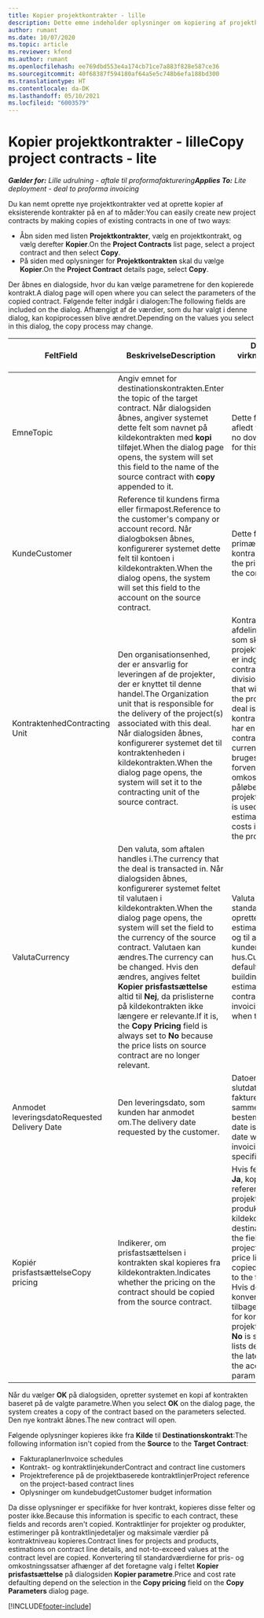 ```yaml
---
title: Kopier projektkontrakter - lille
description: Dette emne indeholder oplysninger om kopiering af projektkontrakter i Project Operations.
author: rumant
ms.date: 10/07/2020
ms.topic: article
ms.reviewer: kfend
ms.author: rumant
ms.openlocfilehash: ee769dbd553e4a174cb71ce7a883f828e587ce36
ms.sourcegitcommit: 40f68387f594180af64a5e5c748b6efa188bd300
ms.translationtype: HT
ms.contentlocale: da-DK
ms.lasthandoff: 05/10/2021
ms.locfileid: "6003579"
---
```

# <a name="copy-project-contracts---lite"></a><span data-ttu-id="63484-103">Kopier projektkontrakter - lille</span><span class="sxs-lookup"><span data-stu-id="63484-103">Copy project contracts - lite</span></span>

<span data-ttu-id="63484-104">_**Gælder for:** Lille udrulning - aftale til proformafakturering_</span><span class="sxs-lookup"><span data-stu-id="63484-104">_**Applies To:** Lite deployment - deal to proforma invoicing_</span></span>

<span data-ttu-id="63484-105">Du kan nemt oprette nye projektkontrakter ved at oprette kopier af eksisterende kontrakter på en af to måder:</span><span class="sxs-lookup"><span data-stu-id="63484-105">You can easily create new project contracts by making copies of existing contracts in one of two ways:</span></span> 

  - <span data-ttu-id="63484-106">Åbn siden med listen **Projektkontrakter**, vælg en projektkontrakt, og vælg derefter **Kopier**.</span><span class="sxs-lookup"><span data-stu-id="63484-106">On the **Project Contracts** list page, select a project contract and then select **Copy**.</span></span>
  - <span data-ttu-id="63484-107">På siden med oplysninger for **Projektkontrakten** skal du vælge **Kopier**.</span><span class="sxs-lookup"><span data-stu-id="63484-107">On the **Project Contract** details page, select **Copy**.</span></span>

<span data-ttu-id="63484-108">Der åbnes en dialogside, hvor du kan vælge parametrene for den kopierede kontrakt.</span><span class="sxs-lookup"><span data-stu-id="63484-108">A dialog page will open where you can select the parameters of the copied contract.</span></span> <span data-ttu-id="63484-109">Følgende felter indgår i dialogen:</span><span class="sxs-lookup"><span data-stu-id="63484-109">The following fields are included on the dialog.</span></span> <span data-ttu-id="63484-110">Afhængigt af de værdier, som du har valgt i denne dialog, kan kopiprocessen blive ændret.</span><span class="sxs-lookup"><span data-stu-id="63484-110">Depending on the values you select in this dialog, the copy process may change.</span></span>

| <span data-ttu-id="63484-111">**Felt**</span><span class="sxs-lookup"><span data-stu-id="63484-111">**Field**</span></span> | <span data-ttu-id="63484-112">**Beskrivelse**</span><span class="sxs-lookup"><span data-stu-id="63484-112">**Description**</span></span> | <span data-ttu-id="63484-113">**Downstream-virkning**</span><span class="sxs-lookup"><span data-stu-id="63484-113">**Downstream impact**</span></span> |
| --- | --- | --- |
| <span data-ttu-id="63484-114">Emne</span><span class="sxs-lookup"><span data-stu-id="63484-114">Topic</span></span> | <span data-ttu-id="63484-115">Angiv emnet for destinationskontrakten.</span><span class="sxs-lookup"><span data-stu-id="63484-115">Enter the topic of the target contract.</span></span> <span data-ttu-id="63484-116">Når dialogsiden åbnes, angiver systemet dette felt som navnet på kildekontrakten med **kopi** tilføjet.</span><span class="sxs-lookup"><span data-stu-id="63484-116">When the dialog page opens, the system will set this field to the name of the source contract with **copy** appended to it.</span></span> | <span data-ttu-id="63484-117">Dette felt har ingen afledt virkning.</span><span class="sxs-lookup"><span data-stu-id="63484-117">There's no downstream impact for this field.</span></span> |
| <span data-ttu-id="63484-118">Kunde</span><span class="sxs-lookup"><span data-stu-id="63484-118">Customer</span></span> | <span data-ttu-id="63484-119">Reference til kundens firma eller firmapost.</span><span class="sxs-lookup"><span data-stu-id="63484-119">Reference to the customer's company or account record.</span></span> <span data-ttu-id="63484-120">Når dialogboksen åbnes, konfigurerer systemet dette felt til kontoen i kildekontrakten.</span><span class="sxs-lookup"><span data-stu-id="63484-120">When the dialog opens, the system will set this field to the account on the source contract.</span></span> | <span data-ttu-id="63484-121">Dette felt er den primære kunde i kontrakten.</span><span class="sxs-lookup"><span data-stu-id="63484-121">This field is the primary customer on the contract.</span></span> |
| <span data-ttu-id="63484-122">Kontraktenhed</span><span class="sxs-lookup"><span data-stu-id="63484-122">Contracting Unit</span></span> | <span data-ttu-id="63484-123">Den organisationsenhed, der er ansvarlig for leveringen af de projekter, der er knyttet til denne handel.</span><span class="sxs-lookup"><span data-stu-id="63484-123">The Organization unit that is responsible for the delivery of the project(s) associated with this deal.</span></span> <span data-ttu-id="63484-124">Når dialogsiden åbnes, konfigurerer systemet det til kontraktenheden i kildekontrakten.</span><span class="sxs-lookup"><span data-stu-id="63484-124">When the dialog page opens, the system will set it to the contracting unit of the source contract.</span></span> | <span data-ttu-id="63484-125">Kontraktenheden er afdelingen i det firma, som skal udføre projekterne, når handlen er indgået.</span><span class="sxs-lookup"><span data-stu-id="63484-125">The contracting unit is the division of the company that will be executing the projects after the deal is closed.</span></span> <span data-ttu-id="63484-126">Alle kontraherende enheder har en valuta.</span><span class="sxs-lookup"><span data-stu-id="63484-126">Every contracting unit has a currency.</span></span> <span data-ttu-id="63484-127">Denne valuta bruges til at rapportere forventede og faktiske omkostninger, der påløber under projektet.</span><span class="sxs-lookup"><span data-stu-id="63484-127">This currency is used to report estimated and actual costs incurred during the project.</span></span> |
| <span data-ttu-id="63484-128">Valuta</span><span class="sxs-lookup"><span data-stu-id="63484-128">Currency</span></span> | <span data-ttu-id="63484-129">Den valuta, som aftalen handles i.</span><span class="sxs-lookup"><span data-stu-id="63484-129">The currency that the deal is transacted in.</span></span> <span data-ttu-id="63484-130">Når dialogsiden åbnes, konfigurerer systemet feltet til valutaen i kildekontrakten.</span><span class="sxs-lookup"><span data-stu-id="63484-130">When the dialog page opens, the system will set the field to the currency of the source contract.</span></span> <span data-ttu-id="63484-131">Valutaen kan ændres.</span><span class="sxs-lookup"><span data-stu-id="63484-131">The currency can be changed.</span></span> <span data-ttu-id="63484-132">Hvis den ændres, angives feltet **Kopier prisfastsættelse** altid til **Nej**, da prislisterne på kildekontrakten ikke længere er relevante.</span><span class="sxs-lookup"><span data-stu-id="63484-132">If it is, the **Copy Pricing** field is always set to **No** because the price lists on source contract are no longer relevant.</span></span> | <span data-ttu-id="63484-133">Valuta bruges til standardprislister, til at oprette økonomiske estimater på kontrakten og til at fakturere kunden, når aftalen er i hus.</span><span class="sxs-lookup"><span data-stu-id="63484-133">Currency is used for default price lists, for building financial estimates on the contract, and for invoicing the customer when the deal is won.</span></span> |
| <span data-ttu-id="63484-134">Anmodet leveringsdato</span><span class="sxs-lookup"><span data-stu-id="63484-134">Requested Delivery Date</span></span> | <span data-ttu-id="63484-135">Den leveringsdato, som kunden har anmodet om.</span><span class="sxs-lookup"><span data-stu-id="63484-135">The delivery date requested by the customer.</span></span> | <span data-ttu-id="63484-136">Datoen bruges som slutdato, når du opretter faktureringsdatoer sammen med en bestemt hyppighed.</span><span class="sxs-lookup"><span data-stu-id="63484-136">This date is used as the end date when you create invoicing dates along a specific frequency.</span></span> |
| <span data-ttu-id="63484-137">Kopiér prisfastsættelse</span><span class="sxs-lookup"><span data-stu-id="63484-137">Copy pricing</span></span> | <span data-ttu-id="63484-138">Indikerer, om prisfastsættelsen i kontrakten skal kopieres fra kildekontrakten.</span><span class="sxs-lookup"><span data-stu-id="63484-138">Indicates whether the pricing on the contract should be copied from the source contract.</span></span> | <span data-ttu-id="63484-139">Hvis feltet er angivet til **Ja**, kopieres referencerne til projektprislisten og produktprislisten fra kildekontrakten til destinationskontrakten.</span><span class="sxs-lookup"><span data-stu-id="63484-139">If the field is set to **Yes**, project and product price list references are copied from the source to the target contract.</span></span> <span data-ttu-id="63484-140">Hvis der er valgt **Nej**, konverterer prislisterne tilbage til standarderne for kontoen eller projektparametrene.</span><span class="sxs-lookup"><span data-stu-id="63484-140">If **No** is selected, price lists default based on the latest price lists on the account or project parameters.</span></span> |

<span data-ttu-id="63484-141">Når du vælger **OK** på dialogsiden, opretter systemet en kopi af kontrakten baseret på de valgte parametre.</span><span class="sxs-lookup"><span data-stu-id="63484-141">When you select **OK** on the dialog page, the system creates a copy of the contract based on the parameters selected.</span></span> <span data-ttu-id="63484-142">Den nye kontrakt åbnes.</span><span class="sxs-lookup"><span data-stu-id="63484-142">The new contract will open.</span></span>

<span data-ttu-id="63484-143">Følgende oplysninger kopieres ikke fra **Kilde** til **Destinationskontrakt**:</span><span class="sxs-lookup"><span data-stu-id="63484-143">The following information isn't copied from the **Source** to the **Target Contract**:</span></span>

  - <span data-ttu-id="63484-144">Fakturaplaner</span><span class="sxs-lookup"><span data-stu-id="63484-144">Invoice schedules</span></span>
  - <span data-ttu-id="63484-145">Kontrakt- og kontraktlinjekunder</span><span class="sxs-lookup"><span data-stu-id="63484-145">Contract and contract line customers</span></span>
  - <span data-ttu-id="63484-146">Projektreference på de projektbaserede kontraktlinjer</span><span class="sxs-lookup"><span data-stu-id="63484-146">Project reference on the project-based contract lines</span></span>
  - <span data-ttu-id="63484-147">Oplysninger om kundebudget</span><span class="sxs-lookup"><span data-stu-id="63484-147">Customer budget information</span></span>

<span data-ttu-id="63484-148">Da disse oplysninger er specifikke for hver kontrakt, kopieres disse felter og poster ikke.</span><span class="sxs-lookup"><span data-stu-id="63484-148">Because this information is specific to each contract, these fields and records aren't copied.</span></span> <span data-ttu-id="63484-149">Kontraktlinjer for projekter og produkter, estimeringer på kontraktlinjedetaljer og maksimale værdier på kontraktniveau kopieres.</span><span class="sxs-lookup"><span data-stu-id="63484-149">Contract lines for projects and products, estimations on contract line details, and not-to-exceed values at the contract level are copied.</span></span> <span data-ttu-id="63484-150">Konvertering til standardværdierne for pris- og omkostningssatser afhænger af det foretagne valg i feltet **Kopier prisfastsættelse** på dialogsiden **Kopier parametre**.</span><span class="sxs-lookup"><span data-stu-id="63484-150">Price and cost rate defaulting depend on the selection in the **Copy pricing** field on the **Copy Parameters** dialog page.</span></span>


[!INCLUDE[footer-include](../../includes/footer-banner.md)]